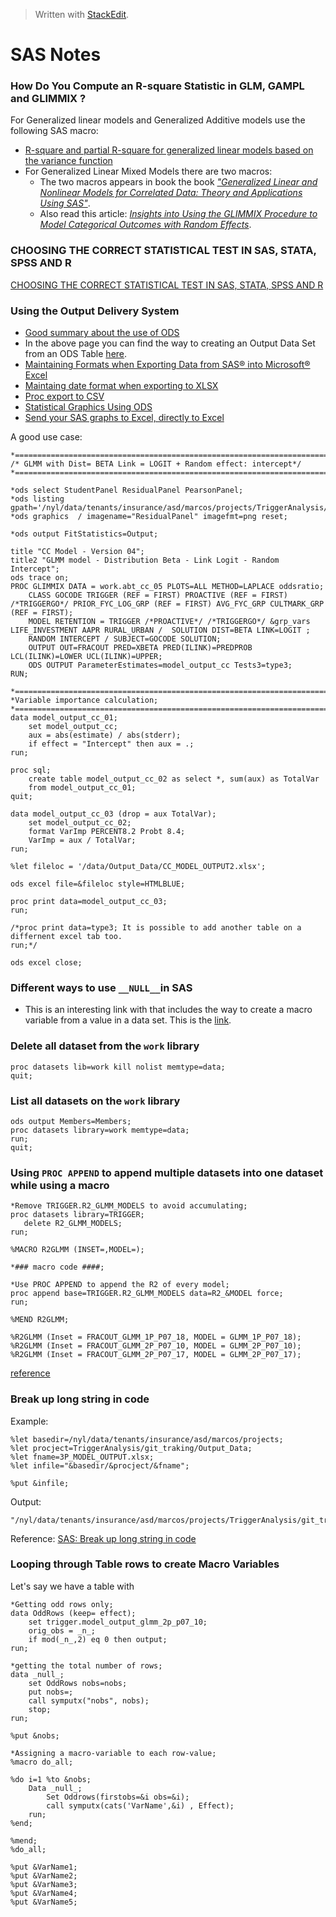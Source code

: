 


> Written with [StackEdit](https://stackedit.io/).

# SAS Notes

### How Do You Compute an R-square Statistic in GLM, GAMPL and GLIMMIX ?

For Generalized linear models and Generalized Additive models use the following SAS macro:
- [R-square and partial R-square for generalized linear models based on the variance function](http://support.sas.com/kb/60/162.html)
- For Generalized Linear Mixed Models there are two macros:
	- The two macros appears in book the book [_"Generalized Linear and Nonlinear Models for Correlated Data: Theory and Applications Using SAS"_](https://support.sas.com/en/books/authors/edward-vonesh.html).
	- Also read this article: [_Insights into Using the GLIMMIX Procedure to Model Categorical Outcomes with Random Effects_](https://www.sas.com/content/dam/SAS/support/en/sas-global-forum-proceedings/2018/2179-2018.pdf).

### CHOOSING THE CORRECT STATISTICAL TEST IN SAS, STATA, SPSS AND R

[CHOOSING THE CORRECT STATISTICAL TEST IN SAS, STATA, SPSS AND R](https://stats.idre.ucla.edu/other/mult-pkg/whatstat/)

### Using the Output Delivery System

- [Good summary about the use of ODS](https://support.sas.com/documentation/cdl/en/statug/63033/HTML/default/viewer.htm#ods_toc.htm)
- In the above page you can find the way to creating an Output Data Set from an ODS Table [here](https://support.sas.com/documentation/cdl/en/statug/63033/HTML/default/viewer.htm#statug_ods_sect011.htm). 
- [Maintaining Formats when Exporting Data from SAS® into Microsoft® Excel](http://support.sas.com/resources/papers/proceedings13/316-2013.pdf)
- [Maintaing date format when exporting to XLSX](https://communities.sas.com/t5/SAS-Programming/Maintaing-date-format-when-exporting-to-XLSX/td-p/422748)
- [Proc export to CSV](https://communities.sas.com/t5/SAS-Programming/Proc-export-to-CSV/td-p/300803)
- [Statistical Graphics Using ODS](http://support.sas.com/documentation/cdl/en/statug/68162/HTML/default/viewer.htm#statug_odsgraph_sect016.htm)
- [Send your SAS graphs to Excel, directly to Excel](https://blogs.sas.com/content/sastraining/2016/11/15/send-your-sas-graphs-to-excel-directly-to-excel/)

A good use case:
```sas
*=================================================================================;
/* GLMM with Dist= BETA Link = LOGIT + Random effect: intercept*/
*=================================================================================;

*ods select StudentPanel ResidualPanel PearsonPanel;
*ods listing gpath='/nyl/data/tenants/insurance/asd/marcos/projects/TriggerAnalysis/git_traking/imgs';
*ods graphics  / imagename="ResidualPanel" imagefmt=png reset;

*ods output FitStatistics=Output;  

title "CC Model - Version 04";
title2 "GLMM model - Distribution Beta - Link Logit - Random Intercept";
ods trace on;
PROC GLIMMIX DATA = work.abt_cc_05 PLOTS=ALL METHOD=LAPLACE oddsratio;
	CLASS GOCODE TRIGGER (REF = FIRST) PROACTIVE (REF = FIRST)  /*TRIGGERGO*/ PRIOR_FYC_LOG_GRP (REF = FIRST) AVG_FYC_GRP CULTMARK_GRP (REF = FIRST);
	MODEL RETENTION = TRIGGER /*PROACTIVE*/ /*TRIGGERGO*/ &grp_vars LIFE_INVESTMENT AAPR RURAL_URBAN /  SOLUTION DIST=BETA LINK=LOGIT ;
	RANDOM INTERCEPT / SUBJECT=GOCODE SOLUTION;
	OUTPUT OUT=FRACOUT PRED=XBETA PRED(ILINK)=PREDPROB LCL(ILINK)=LOWER UCL(ILINK)=UPPER;
	ODS OUTPUT ParameterEstimates=model_output_cc Tests3=type3;
RUN;

*=================================================================================;
*Variable importance calculation;
*=================================================================================;
data model_output_cc_01;
	set model_output_cc;
	aux = abs(estimate) / abs(stderr);
	if effect = "Intercept" then aux = .; 
run;
	
proc sql;
 	create table model_output_cc_02 as select *, sum(aux) as TotalVar
 	from model_output_cc_01;
quit;

data model_output_cc_03 (drop = aux TotalVar);
	set model_output_cc_02;
	format VarImp PERCENT8.2 Probt 8.4;
	VarImp = aux / TotalVar;
run;

%let fileloc = '/data/Output_Data/CC_MODEL_OUTPUT2.xlsx';

ods excel file=&fileloc style=HTMLBLUE;

proc print data=model_output_cc_03;
run;

/*proc print data=type3; It is possible to add another table on a differnent excel tab too.
run;*/

ods excel close;
```

### Different ways to use `__NULL__`in SAS

- This is an interesting link with that includes the way to create a macro variable from a value in a data set. This is the [link](https://blogs.sas.com/content/iml/2018/06/11/6-ways-_null_-data-set-sas.html).

### Delete all dataset from the `work` library 

```SAS
proc datasets lib=work kill nolist memtype=data;
quit;
```

### List all datasets on the `work` library

```SAS
ods output Members=Members;
proc datasets library=work memtype=data;
run;
quit;
```

### Using `PROC APPEND` to append multiple datasets into one dataset while using a macro 

```sas
*Remove TRIGGER.R2_GLMM_MODELS to avoid accumulating;
proc datasets library=TRIGGER;
   delete R2_GLMM_MODELS;
run;

%MACRO R2GLMM (INSET=,MODEL=);

*### macro code ####;

*Use PROC APPEND to append the R2 of every model;
proc append base=TRIGGER.R2_GLMM_MODELS data=R2_&MODEL force;
run;

%MEND R2GLMM;

%R2GLMM (Inset = FRACOUT_GLMM_1P_P07_18, MODEL = GLMM_1P_P07_18);	
%R2GLMM (Inset = FRACOUT_GLMM_2P_P07_10, MODEL = GLMM_2P_P07_10);	
%R2GLMM (Inset = FRACOUT_GLMM_2P_P07_17, MODEL = GLMM_2P_P07_17);	

```

[reference](https://support.sas.com/resources/papers/proceedings/pdfs/sgf2008/085-2008.pdf)

### Break up long string in code
Example:

```sas
%let basedir=/nyl/data/tenants/insurance/asd/marcos/projects;
%let procject=TriggerAnalysis/git_traking/Output_Data;
%let fname=3P_MODEL_OUTPUT.xlsx;
%let infile="&basedir/&procject/&fname";

%put &infile;
```
Output:
```
"/nyl/data/tenants/insurance/asd/marcos/projects/TriggerAnalysis/git_traking/Output_Data/3P_MODEL_OUTPUT.xlsx"
```

Reference: [SAS: Break up long string in code](https://stackoverflow.com/questions/40002883/sas-break-up-long-string-in-code)

### Looping through Table rows to create Macro Variables
Let's say we have a table with  

```sas
*Getting odd rows only;
data OddRows (keep= effect);
	set trigger.model_output_glmm_2p_p07_10;
	orig_obs = _n_;
	if mod(_n_,2) eq 0 then output;
run;

*getting the total number of rows;
data _null_;
	set OddRows nobs=nobs;
	put nobs=;
	call symputx("nobs", nobs);
	stop;
run;

%put &nobs;

*Assigning a macro-variable to each row-value;
%macro do_all;

%do i=1 %to &nobs;
    Data _null_;
        Set Oddrows(firstobs=&i obs=&i);
        call symputx(cats('VarName',&i) , Effect);
    run;
%end;

%mend;
%do_all;

%put &VarName1;
%put &VarName2;
%put &VarName3;
%put &VarName4;
%put &VarName5;
```
<!--stackedit_data:
eyJoaXN0b3J5IjpbNTIzMTk0MjAzLDE2MDMwNjMyNTMsLTUxNj
A4Mjc5NywxMDY5MTI5NTI1LC0xNjk4ODMzNDI4LC0xNzYxMjIy
MTE2LC01NjQxMTg0MCwxMTY1OTMwMjk4LC0xMDA0NzI3NTU3LC
0xNTM4NDkyOTA1XX0=
-->